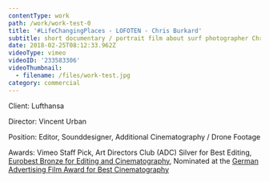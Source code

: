 ```yaml
---
contentType: work
path: /work/work-test-0
title: '#LifeChangingPlaces - LOFOTEN - Chris Burkard'
subtitle: short documentary / portrait film about surf photographer Chris Burkhard
date: 2018-02-25T08:12:33.962Z
videoType: vimeo
videoID: '233583306'
videoThumbnail:
  - filename: /files/work-test.jpg
category: commercial
---
```

Client: Lufthansa

Director: Vincent Urban

Position: Editor, Sounddesigner, Additional Cinematography / Drone Footage

Awards: Vimeo Staff Pick, Art Directors Club (ADC) Silver for Best Editing, [Eurobest Bronze for Editing and Cinematography](https://www2.eurobest.com/winners/2017/craft_film/entry.cfm?entryid=1402&award=101&order=0&direction=1&keywords=lufthansa), Nominated at the [German Advertising Film Award for Best Cinematography](http://www.deutscher-werbefilmpreis.de/de/nominierte/)
